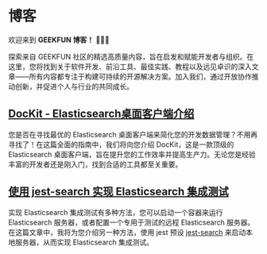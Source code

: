 # 博客

欢迎来到 **GEEKFUN 博客！** :rocket::rocket::rocket:

探索来自 GEEKFUN 社区的精选高质量内容，旨在启发和赋能开发者与组织。在这里，您将找到关于软件开发、前沿工具、最佳实践、教程以及远见卓识的深入文章——所有内容都专注于构建可持续的开源解决方案。加入我们，通过开放协作推动创新，并促进个人与行业的共同成长。

## [DocKit - Elasticsearch桌面客户端介绍](/zh/blog/elasticsearch-gui-client.md)

您是否在寻找最优的 Elasticsearch 桌面客户端来简化您的开发数据管理？不用再寻找了！在这篇全面的指南中，我们将向您介绍 DocKit，这是一款顶级的 Elasticsearch 桌面客户端，旨在提升您的工作效率并提高生产力。无论您是经验丰富的开发者还是刚入门，找到合适的工具都至关重要。

## [使用 jest-search 实现 Elasticsearch 集成测试](/zh/blog/elasticsearch-integration-test-jest-search.md)

实现 Elasticsearch 集成测试有多种方法，您可以启动一个容器来运行 Elasticsearch 服务器，或者配置一个专用于测试的远程 Elasticsearch 服务器。在这篇文章中，我将为您介绍另一种方法，使用 jest 预设 [jest-search](https://github.com/geek-fun/jest-search) 来启动本地服务器，从而实现 Elasticsearch 集成测试。
